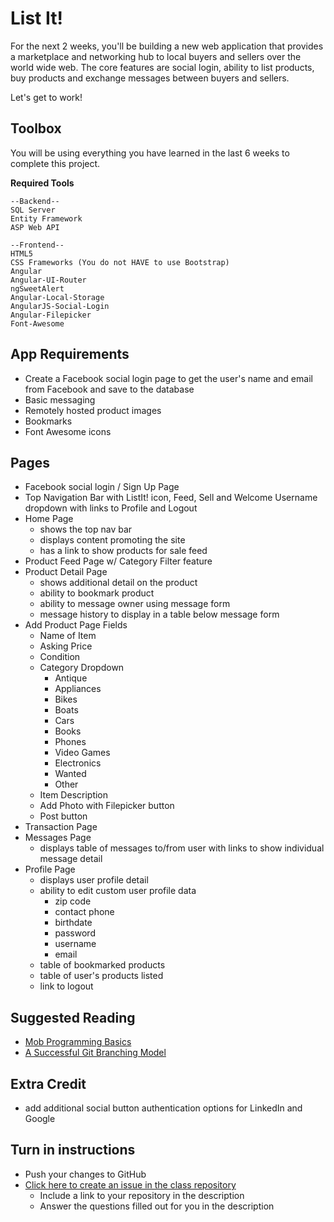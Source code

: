 # List It!

For the next 2 weeks, you'll be building a new web application that provides a marketplace and networking hub to local buyers and sellers over the world wide web. The core features are social login, ability to list products, buy products and exchange messages between buyers and sellers.

Let's get to work!

## Toolbox
You will be using everything you have learned in the last 6 weeks to complete this project. 

**Required Tools**
```
--Backend--
SQL Server
Entity Framework
ASP Web API

--Frontend--
HTML5
CSS Frameworks (You do not HAVE to use Bootstrap)
Angular
Angular-UI-Router
ngSweetAlert
Angular-Local-Storage
AngularJS-Social-Login
Angular-Filepicker
Font-Awesome
```

## App Requirements
- Create a Facebook social login page to get the user's name and email from Facebook and save to the database
- Basic messaging
- Remotely hosted product images
- Bookmarks
- Font Awesome icons

## Pages
- Facebook social login / Sign Up Page
- Top Navigation Bar with ListIt! icon, Feed, Sell and Welcome Username dropdown with links to Profile and Logout 
- Home Page
	- shows the top nav bar
	- displays content promoting the site
	- has a link to show products for sale feed
- Product Feed Page w/ Category Filter feature
- Product Detail Page
	- shows additional detail on the product
	- ability to bookmark product
	- ability to message owner using message form
	- message history to display in a table below message form
- Add Product Page Fields
	- Name of Item
	- Asking Price
	- Condition
	- Category Dropdown
		- Antique
		- Appliances
		- Bikes
		- Boats
		- Cars
		- Books
		- Phones
		- Video Games
		- Electronics
		- Wanted
		- Other
	- Item Description
	- Add Photo with Filepicker button
	- Post button
- Transaction Page
- Messages Page
	- displays table of messages to/from user with links to show individual message detail
- Profile Page
	- displays user profile detail
	- ability to edit custom user profile data
		- zip code
		- contact phone
		- birthdate
		- password
		- username
		- email
	- table of bookmarked products
	- table of user's products listed
	- link to logout

## Suggested Reading
* [Mob Programming Basics](http://mobprogramming.org/mob-programming-basics/)
* [A Successful Git Branching Model](http://nvie.com/posts/a-successful-git-branching-model/)

## Extra Credit
- add additional social button authentication options for LinkedIn and Google

## Turn in instructions
* Push your changes to GitHub 
* [Click here to create an issue in the class repository](https://www.github.com/OriginCodeAcademy/Cohort11/issues/new?title=13-ListIt!&body=1.%20Where%20can%20I%20find%20your%20repository%3F%20(Paste%20the%20url%20of%20your%20repository%20below)%0A%0A2.%20What%20extras%20could%20you%20add%20to%20this%20assignment%20given%20the%20time%3F%0A%0A3.%20What%20was%20the%20most%20valuable%20thing%20you%20learned%20in%20this%20assignment%3F)
	* Include a link to your repository in the description
	* Answer the questions filled out for you in the description
	